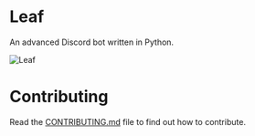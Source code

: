 # Leaf
An advanced Discord bot written in Python.

![Leaf](https://user-images.githubusercontent.com/86132148/227667669-069d9382-3185-4d30-bfe1-2caacb00bf88.png)

# Contributing
Read the [CONTRIBUTING.md](https://github.com/mudkipdev/leaf/blob/main/CONTRIBUTING.md) file to find out how to contribute.
